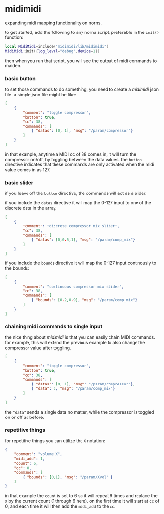 # midimidi

expanding midi mapping functionality on norns.

to get started, add the following to any norns script, preferable in the `init()` function:

```lua
local MidiMidi=include("midimidi/lib/midimidi")
MidiMidi:init({log_level="debug",device=1})
```

then when you run that script, you will see the output of midi commands to maiden.

### basic button

to set those commands to do something, you need to create a *midimidi* json file. a simple json file might be like:

```json
[
	{
	    "comment": "toggle compressor",
	    "button": true,
	    "cc": 38,
	    "commands": [ 
	    	{ "datas": [0, 1], "msg": "/param/compressor"} 
	    ]
	}
]
```

in that example, anytime a MIDI cc of 38 comes in, it will turn the compressor on/off, by toggling between the data values. the `button` directive indicates that these commands are only activated when the midi value comes in as 127.

### basic slider

if you leave off the `button` directive, the commands will act as a slider. 

if you include the `datas` directive it will map the 0-127 input to one of the discrete data in the array.

```json
[
	{
	    "comment": "discrete compressor mix slider",
	    "cc": 38,
	    "commands": [ 
	    	{ "datas": [0,0.5,1], "msg": "/param/comp_mix"} 
	    ]
	}
]
```

if you include the `bounds` directive it will map the 0-127 input continously to the bounds:

```json
[
	{
	    "comment": "continuous compressor mix slider",
	    "cc": 38,
	    "commands": [ 
	    	{ "bounds": [0.2,0.9], "msg": "/param/comp_mix"} 
	    ]
	}
]
```

### chaining midi commands to single input

the nice thing about *midimidi* is that you can easily chain MIDI commands. for example, this will extend the previous example to also
change the compressor value after toggling.

```json
[
	{
	    "comment": "toggle compressor",
	    "button": true,
	    "cc": 38,
	    "commands": [ 
	    	{ "datas": [0, 1], "msg": "/param/compressor"},
	    	{ "data": 1, "msg": "/param/comp_mix"}
	    ]
	}
]
```

the `"data"` sends a single data no matter, while the compressor is toggled on or off as before.

### repetitive things

for repetitive things you can utilize the `X` notation:

```json
{
    "comment": "volume X",
    "midi_add": 1,
    "count": 6,
    "cc": 0,
    "commands": [
    	{ "bounds": [0,1], "msg": "/param/Xvol" }
    ]
}
```

in that example the `count` is set to 6 so it will repeat 6 times and replace the `X` by the current count (1 through 6 here). on the first time it will start at `cc` of 0, and each time it will then add the `midi_add` to the `cc`.